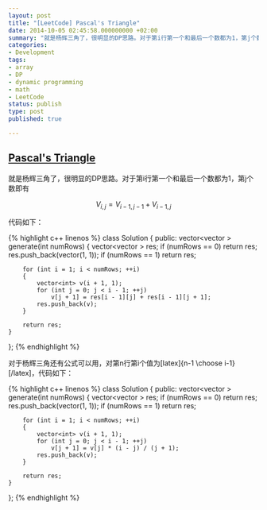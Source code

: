```yaml
---
layout: post
title: "[LeetCode] Pascal's Triangle"
date: 2014-10-05 02:45:58.000000000 +02:00
summary: "就是杨辉三角了，很明显的DP思路。对于第i行第一个和最后一个数都为1，第j个数即有..."
categories:
- Development
tags:
- array
- DP
- dynamic programming
- math
- LeetCode
status: publish
type: post
published: true

---
```


## [Pascal's Triangle](https://oj.leetcode.com/problems/pascals-triangle/)

就是杨辉三角了，很明显的DP思路。对于第i行第一个和最后一个数都为1，第j个数即有

$$V_{i, j} = V_{i - 1, j - 1} + V_{i - 1, j}$$

代码如下：

{% highlight c++ linenos %}
class Solution {
public:
    vector<vector<int> > generate(int numRows) {
        vector<vector<int> > res;
        if (numRows == 0) return res;
        res.push_back(vector<int>(1, 1));
        if (numRows == 1) return res;

        for (int i = 1; i < numRows; ++i)
        {
            vector<int> v(i + 1, 1);
            for (int j = 0; j < i - 1; ++j)
                v[j + 1] = res[i - 1][j] + res[i - 1][j + 1];
            res.push_back(v);
        }

        return res;
    }
};
{% endhighlight %}

对于杨辉三角还有公式可以用，对第n行第i个值为[latex]{n-1 \choose i-1}[/latex]，代码如下：

{% highlight c++ linenos %}
class Solution {
public:
    vector<vector<int> > generate(int numRows) {
        vector<vector<int> > res;
        if (numRows == 0) return res;
        res.push_back(vector<int>(1, 1));
        if (numRows == 1) return res;

        for (int i = 1; i < numRows; ++i)
        {
            vector<int> v(i + 1, 1);
            for (int j = 0; j < i - 1; ++j)
                v[j + 1] = v[j] * (i - j) / (j + 1);
            res.push_back(v);
        }

        return res;
    }
};
{% endhighlight %}